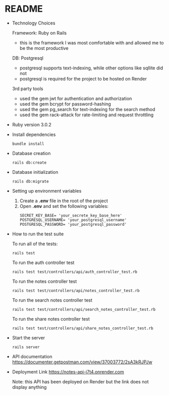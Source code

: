 # README

* Technology Choices
  
  Framework: Ruby on Rails
  - this is the framework I was most comfortable with and allowed me to be the most productive

  DB: Postgresql
  - postgresql supports text-indexing, while other options like sqllite did not
  - postgresql is required for the project to be hosted on Render

  3rd party tools
  - used the gem jwt for authentication and authorization
  - used the gem bcrypt for password-hashing
  - used the gem pg_search for text-indexing for the search method
  - used the gem rack-attack for rate-limiting and request throttling

* Ruby version
  3.0.2

* Install dependencies
  ```
  bundle install
  ```

* Database creation
  ```
  rails db:create
  ```

* Database initialization
  ```
  rails db:migrate
  ```

* Setting up environment variables
  1. Create a **.env** file in the root of the project
  2. Open **.env** and set the following variables:
      ```
      SECRET_KEY_BASE= 'your_secrete_key_base_here'
      POSTGRESQL_USERNAME= 'your_postgresql_username'
      POSTGRESQL_PASSWORD= 'your_postgresql_password'
      ``` 

* How to run the test suite

  To run all of the tests:
  ```
  rails test
  ```
  To run the auth controller test
  ```
  rails test test/controllers/api/auth_controller_test.rb
  ```
  To run the notes controller test
  ```
  rails test test/controllers/api/notes_controller_test.rb
  ```
  To run the search notes controller test
  ```
  rails test test/controllers/api/search_notes_controller_test.rb
  ```
  To run the share notes controller test
  ```
  rails test test/controllers/api/share_notes_controller_test.rb
  ```

* Start the server
  ```
  rails server
  ```

* API documentation
  https://documenter.getpostman.com/view/37003772/2sA3kRJPJw

* Deployment Link
  https://notes-api-j7t4.onrender.com

  Note: this API has been deployed on Render but the link does not display anything